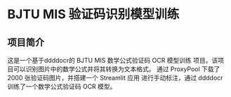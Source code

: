 # BJTU MIS 验证码识别模型训练

## 项目简介
这是一个基于ddddocr的 BJTU MIS 数学公式验证码 OCR 模型训练 项目。该项目可以识别图片中的数学公式并将其转换为文本格式。
通过 ProxyPool 下载了 2000 张验证码图片，并搭建一个 Streamlit 应用 进行手动标注，通过 ddddocr 训练了一个数学公式验证码 OCR 模型。
